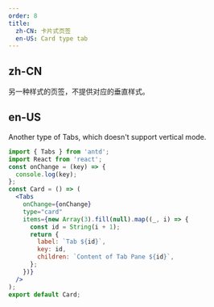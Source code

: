 ```yaml
---
order: 8
title:
  zh-CN: 卡片式页签
  en-US: Card type tab
---
```


## zh-CN

另一种样式的页签，不提供对应的垂直样式。

## en-US

Another type of Tabs, which doesn't support vertical mode.

```jsx
import { Tabs } from 'antd';
import React from 'react';
const onChange = (key) => {
  console.log(key);
};
const Card = () => (
  <Tabs
    onChange={onChange}
    type="card"
    items={new Array(3).fill(null).map((_, i) => {
      const id = String(i + 1);
      return {
        label: `Tab ${id}`,
        key: id,
        children: `Content of Tab Pane ${id}`,
      };
    })}
  />
);
export default Card;
```
